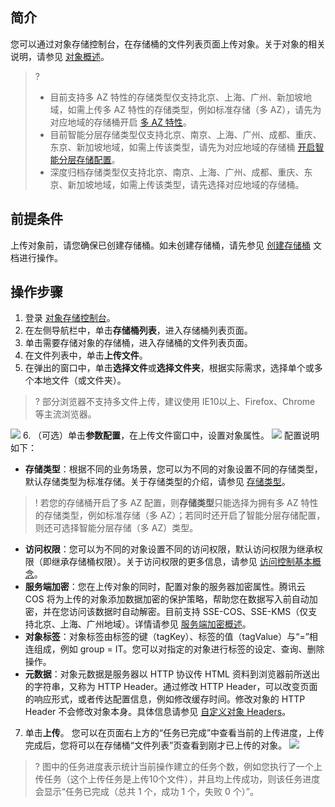 ## 简介

您可以通过对象存储控制台，在存储桶的文件列表页面上传对象。关于对象的相关说明，请参见 [对象概述](https://cloud.tencent.com/document/product/436/13324)。

>?
> - 目前支持多 AZ 特性的存储类型仅支持北京、上海、广州、新加坡地域，如需上传多 AZ 特性的存储类型，例如标准存储（多 AZ），请先为对应地域的存储桶开启 [多 AZ 特性](https://cloud.tencent.com/document/product/436/40548)。
> - 目前智能分层存储类型仅支持北京、南京、上海、广州、成都、重庆、东京、新加坡地域，如需上传该类型，请先为对应地域的存储桶 [开启智能分层存储配置](https://cloud.tencent.com/document/product/436/48350)。
> - 深度归档存储类型仅支持北京、南京、上海、广州、成都、重庆、东京、新加坡地域，如需上传该类型，请先选择对应地域的存储桶。
> 

## 前提条件

上传对象前，请您确保已创建存储桶。如未创建存储桶，请先参见 [创建存储桶](https://cloud.tencent.com/document/product/436/13309) 文档进行操作。

## 操作步骤

1. 登录 [对象存储控制台](https://console.cloud.tencent.com/cos5)。
2. 在左侧导航栏中，单击**存储桶列表**，进入存储桶列表页面。
3. 单击需要存储对象的存储桶，进入存储桶的文件列表页面。
4. 在文件列表中，单击**上传文件**。
5. 在弹出的窗口中，单击**选择文件**或**选择文件夹**，根据实际需求，选择单个或多个本地文件（或文件夹）。
>? 部分浏览器不支持多文件上传，建议使用 IE10以上、Firefox、Chrome 等主流浏览器。
>
![](https://qcloudimg.tencent-cloud.cn/raw/96be7abce0421721e8c8aade50ba6564.png)
6. （可选）单击**参数配置**，在上传文件窗口中，设置对象属性。
![](https://qcloudimg.tencent-cloud.cn/raw/93ef0f4d80360cbe2c3aa577a5136960.png)
配置说明如下：
 - **存储类型**：根据不同的业务场景，您可以为不同的对象设置不同的存储类型，默认存储类型为标准存储。关于存储类型的介绍，请参见 [存储类型](https://cloud.tencent.com/document/product/436/33417)。
>! 若您的存储桶开启了多 AZ 配置，则**存储类型**只能选择为拥有多 AZ 特性的存储类型，例如标准存储（多 AZ）；若同时还开启了智能分层存储配置，则还可选择智能分层存储（多 AZ）类型。
>
 - **访问权限**：您可以为不同的对象设置不同的访问权限，默认访问权限为继承权限（即继承存储桶权限）。关于访问权限的更多信息，请参见 [访问控制基本概念](https://cloud.tencent.com/document/product/436/30749)。
 - **服务端加密**：您在上传对象的同时，配置对象的服务器加密属性。腾讯云 COS 将为上传的对象添加数据加密的保护策略，帮助您在数据写入前自动加密，并在您访问该数据时自动解密。目前支持 SSE-COS、SSE-KMS（仅支持北京、上海、广州地域）。详情请参见 [服务端加密概述](https://cloud.tencent.com/document/product/436/18145)。
 - **对象标签**：对象标签由标签的键（tagKey）、标签的值（tagValue）与“=”相连组成，例如 group = IT。您可以对指定的对象进行标签的设定、查询、删除操作。
 - **元数据**：对象元数据是服务器以 HTTP 协议传 HTML 资料到浏览器前所送出的字符串，又称为 HTTP Header。通过修改 HTTP Header，可以改变页面的响应形式，或者传达配置信息，例如修改缓存时间。修改对象的 HTTP Header 不会修改对象本身。具体信息请参见 [自定义对象 Headers](https://cloud.tencent.com/document/product/436/13361)。
7. 单击**上传**。
您可以在页面右上方的“任务已完成”中查看当前的上传进度，上传完成后，您将可以在存储桶“文件列表”页查看到刚才已上传的对象。
![](https://qcloudimg.tencent-cloud.cn/raw/91d37d06128313459d7cdd1e52a67299.png)
>? 图中的任务进度表示统计当前操作建立的任务个数，例如您执行了一个上传任务（这个上传任务是上传10个文件），并且均上传成功，则该任务进度会显示“任务已完成（总共 1 个，成功 1 个，失败 0 个）”。
>
